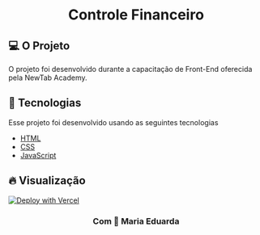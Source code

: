 <h1 align="center">
Controle Financeiro
</h1>

## 💻 O Projeto

O projeto foi desenvolvido durante a capacitação de Front-End oferecida pela NewTab Academy.


## 🧪 Tecnologias 
 
Esse projeto foi desenvolvido usando as seguintes tecnologias


- [HTML](https://developer.mozilla.org/pt-BR/docs/Web/HTML)
- [CSS](https://developer.mozilla.org/pt-BR/docs/Web/CSS)
- [JavaScript](https://developer.mozilla.org/pt-BR/docs/Web/JavaScript)

## 🔥 Visualização

[![Deploy with Vercel](https://vercel.com/button)](https://dreamy-taffy-64733c.netlify.app)

<h3 align="center">
Com 🖤 Maria Eduarda
</h3>


